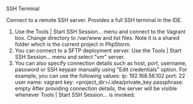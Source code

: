 SSH Terminal

Connect to a remote SSH server. Provides a full SSH terminal in the IDE.

1. Use the Tools | Start SSH Session... menu and connect to the Vagrant box.
   Change directory to /var/www and list files. Note it is a shared folder which is the current project in PhpStorm.
2. You can connect to a SFTP deployment server. Use the Tools | Start SSH Session... menu and select "vm" server.
3. You can also specify connection details such as host, port, username, password or SSH keypair manually using
   "Edit credentials" option.
   For example, you can use the following values:
   ip: 192.168.56.102
   port: 22
   user name: vagrant
   key: <project_dir>/.idea/private_key
   passphrase: empty
   After providing connection details, the server will be visible whenever Tools | Start SSH Session... is invoked.

